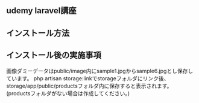 ## udemy laravel講座

## インストール方法

## インストール後の実施事項

画像ダミーデータはpublic/image内にsample1.jpgからsample6.jpgとし保存しています。
php artisan storage:linkでstorageフォルダにリンク後、
storage/app/public/productsフォルダ内に保存すると表示されます。
(productsフォルダがない場合は作成してください。)
